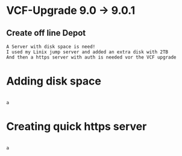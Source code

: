# VCF-Upgrade 9.0 -> 9.0.1

## Create off line Depot

```
A Server with disk space is need!
I used my Linix jump server and added an extra disk with 2TB
And then a https server with auth is needed vor the VCF upgrade
```

# Adding disk space

```

a

```

# Creating quick https server

```

a

```



